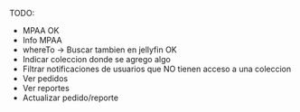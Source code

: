 TODO:
- MPAA OK
- Info MPAA
- whereTo -> Buscar tambien en jellyfin OK
- Indicar coleccion donde se agrego algo
- Filtrar notificaciones de usuarios que NO tienen acceso a una coleccion 
- Ver pedidos
- Ver reportes
- Actualizar pedido/reporte
